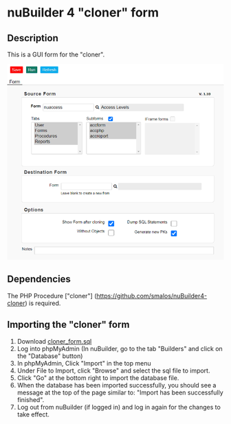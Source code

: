 # nuBuilder 4 "cloner" form

## Description

This is a GUI form for the "cloner".

<p align="left">
  <img src="cloner_form.png">
</p>

## Dependencies

The PHP Procedure ["cloner"] (https://github.com/smalos/nuBuilder4-cloner) is required.

## Importing the "cloner" form

1. Download  [cloner_form.sql](cloner_form.sql)
2. Log into phpMyAdmin (In nuBuilder, go to the tab "Builders" and click on the "Database" button)
3. In phpMyAdmin, Click "Import" in the top menu
4. Under File to Import, click "Browse" and select the sql file to import.
5. Click "Go" at the bottom right to import the database file.
6. When the database has been imported successfully, you should see a message at the top of the page similar to: "Import has been successfully finished".
7. Log out from nuBuilder (if logged in) and  log in again for the changes to take effect.

